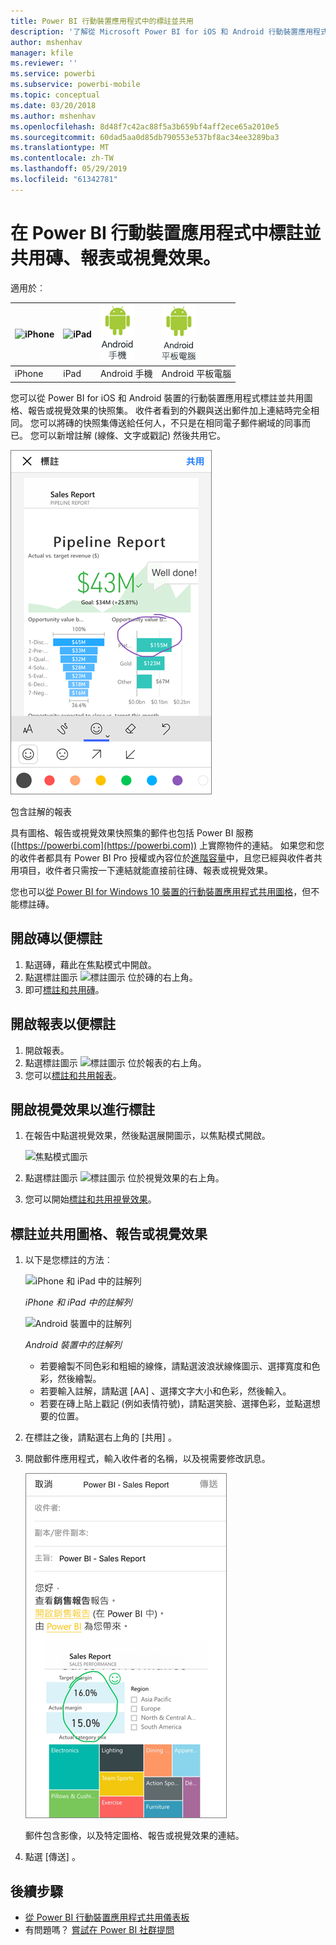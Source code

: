 ```yaml
---
title: Power BI 行動裝置應用程式中的標註並共用
description: '了解從 Microsoft Power BI for iOS 和 Android 行動裝置應用程式標註並共用圖格、報告和視覺效果。 '
author: mshenhav
manager: kfile
ms.reviewer: ''
ms.service: powerbi
ms.subservice: powerbi-mobile
ms.topic: conceptual
ms.date: 03/20/2018
ms.author: mshenhav
ms.openlocfilehash: 8d48f7c42ac88f5a3b659bf4aff2ece65a2010e5
ms.sourcegitcommit: 60dad5aa0d85db790553e537bf8ac34ee3289ba3
ms.translationtype: MT
ms.contentlocale: zh-TW
ms.lasthandoff: 05/29/2019
ms.locfileid: "61342781"
---
```

# <a name="annotate-and-share-a-tile-report-or-visual-in-power-bi-mobile-apps"></a>在 Power BI 行動裝置應用程式中標註並共用磚、報表或視覺效果。
適用於︰

| ![iPhone](./media/mobile-annotate-and-share-a-tile-from-the-mobile-apps/iphone-logo-50-px.png) | ![iPad](./media/mobile-annotate-and-share-a-tile-from-the-mobile-apps/ipad-logo-50-px.png) | ![Android 手機](./media/mobile-annotate-and-share-a-tile-from-the-mobile-apps/android-phone-logo-50-px.png) | ![Android 平板電腦](./media/mobile-annotate-and-share-a-tile-from-the-mobile-apps/android-tablet-logo-50-px.png) |
|:--- |:--- |:--- |:--- |
| iPhone |iPad |Android 手機 |Android 平板電腦 |

您可以從 Power BI for iOS 和 Android 裝置的行動裝置應用程式標註並共用圖格、報告或視覺效果的快照集。 收件者看到的外觀與送出郵件加上連結時完全相同。 您可以將磚的快照集傳送給任何人，不只是在相同電子郵件網域的同事而已。 您可以新增註解 (線條、文字或戳記) 然後共用它。

![包含註解的報表](./media/mobile-annotate-and-share-a-tile-from-the-mobile-apps/power-bi-iphone-annotate.png)

包含註解的報表 

具有圖格、報告或視覺效果快照集的郵件也包括 Power BI 服務 ([https://powerbi.com](https://powerbi.com)) 上實際物件的連結。 如果您和您的收件者都具有 Power BI Pro 授權或內容位於[進階容量](../../service-premium-what-is.md)中，且您已經與收件者共用項目，收件者只需按一下連結就能直接前往磚、報表或視覺效果。 

您也可以[從 Power BI for Windows 10 裝置的行動裝置應用程式共用圖格](mobile-windows-10-phone-app-get-started.md)，但不能標註磚。

## <a name="open-a-tile-for-annotating"></a>開啟磚以便標註
1. 點選磚，藉此在焦點模式中開啟。
2. 點選標註圖示 ![標註圖示](./././media/mobile-annotate-and-share-a-tile-from-the-mobile-apps/power-bi-ios-annotate-icon.png) 位於磚的右上角。
3. 即可[標註和共用磚](mobile-annotate-and-share-a-tile-from-the-mobile-apps.md#annotate-and-share-the-tile-report-or-visual)。

## <a name="open-a-report-for-annotating"></a>開啟報表以便標註
1. 開啟報表。 
2. 點選標註圖示 ![標註圖示](./././media/mobile-annotate-and-share-a-tile-from-the-mobile-apps/power-bi-ios-annotate-icon.png) 位於報表的右上角。
3. 您可以[標註和共用報表](mobile-annotate-and-share-a-tile-from-the-mobile-apps.md#annotate-and-share-the-tile-report-or-visual)。

## <a name="open-a-visual-for-annotating"></a>開啟視覺效果以進行標註
1. 在報告中點選視覺效果，然後點選展開圖示，以焦點模式開啟。 
   
    ![焦點模式圖示](./media/mobile-annotate-and-share-a-tile-from-the-mobile-apps/power-bi-ios-visual-focus-mode.png)
2. 點選標註圖示 ![標註圖示](./././media/mobile-annotate-and-share-a-tile-from-the-mobile-apps/power-bi-ios-annotate-icon.png) 位於視覺效果的右上角。
3. 您可以開始[標註和共用視覺效果](mobile-annotate-and-share-a-tile-from-the-mobile-apps.md#annotate-and-share-the-tile-report-or-visual)。

## <a name="annotate-and-share-the-tile-report-or-visual"></a>標註並共用圖格、報告或視覺效果
1. 以下是您標註的方法︰  
   
   ![iPhone 和 iPad 中的註解列](./media/mobile-annotate-and-share-a-tile-from-the-mobile-apps/power-bi-ios-annotation-menu.png)
   
   *iPhone 和 iPad 中的註解列*
   
   ![Android 裝置中的註解列](./media/mobile-annotate-and-share-a-tile-from-the-mobile-apps/power-bi-android-annotate-bar.png)
   
   *Android 裝置中的註解列*
   
   * 若要繪製不同色彩和粗細的線條，請點選波浪狀線條圖示、選擇寬度和色彩，然後繪製。  
   * 若要輸入註解，請點選 [AA]  、選擇文字大小和色彩，然後輸入。  
   * 若要在磚上貼上戳記 (例如表情符號)，請點選笑臉、選擇色彩，並點選想要的位置。   
2. 在標註之後，請點選右上角的 [共用]  。
3. 開啟郵件應用程式，輸入收件者的名稱，以及視需要修改訊息。  
   
   ![電子郵件中已註解的報表](./media/mobile-annotate-and-share-a-tile-from-the-mobile-apps/power-bi-iphone-annotate-send.png)
   
   郵件包含影像，以及特定圖格、報告或視覺效果的連結。 
4. 點選 [傳送]  。

## <a name="next-steps"></a>後續步驟
* [從 Power BI 行動裝置應用程式共用儀表板](mobile-share-dashboard-from-the-mobile-apps.md)
* 有問題嗎？ [嘗試在 Power BI 社群提問](http://community.powerbi.com/)

